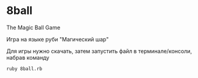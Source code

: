 # 8ball
The Magic Ball Game

Игра на языке руби "Магический шар"

Для игры нужно скачать, затем запустить файл в терминале/консоли, набрав команду 

`ruby 8ball.rb`
